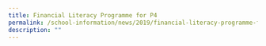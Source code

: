 ```yaml
---
title: Financial Literacy Programme for P4
permalink: /school-information/news/2019/financial-literacy-programme-for-p4/
description: ""
---
```



